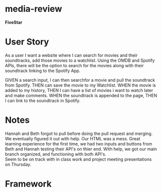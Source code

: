 # media-review

**FiveStar**  

# User Story
As a user I want a website where I can search for movies and their soundtracks, add those movies to a watchlist. Using the OMDB and Spotify APIs, there will be the option to search for the movies along with their soundtrack linking to the Spotify App.

GIVEN a search input,
I can then searchfor a movie and pull the soundtrack from Spotify.
THEN can save the movie to my Watchlist.
WHEN the movie is added to my history,
THEN I can have a list of movies i want to watch later and make comments.
WHEN the soundtrack is appended to the page,
THEN I can link to the soundtrack in Spotify. 


# Notes
Hannah and Beth forgot to pull before doing the pull request and merging. We eventually figured it out with help. 
Our HTML was a mess. Great learning experience for the first time, we had two inputs and buttons from Beth and Hannah testing their API's on thier end. With help, we got our main branch organized, and functioning with both API's.  
Seem to be on track with in class work and project meeting presentations on Thursday.

# Framework 
